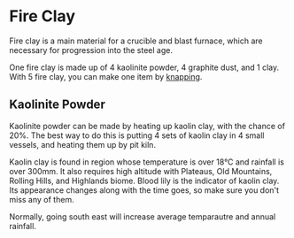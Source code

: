 # Fire Clay
Fire clay is a main material for a crucible and blast furnace, which are necessary for progression into the steel age.

One fire clay is made up of 4 kaolinite powder, 4 graphite dust, and 1 clay. With 5 fire clay, you can make one item by [knapping](../tfc-basics/20250308173354.md#knapping).

## Kaolinite Powder
Kaolinite powder can be made by heating up kaolin clay, with the chance of 20%. The best way to do this is putting 4 sets of kaolin clay in 4 small vessels, and heating them up by pit kiln.

Kaolin clay is found in region whose temperature is over 18℃ and rainfall is over 300mm. It also requires high altitude with Plateaus, Old Mountains, Rolling Hills, and Highlands biome. Blood lily is the indicator of kaolin clay. Its appearance changes along with the time goes, so make sure you don't miss any of them.

Normally, going south east will increase average temparautre and annual rainfall.